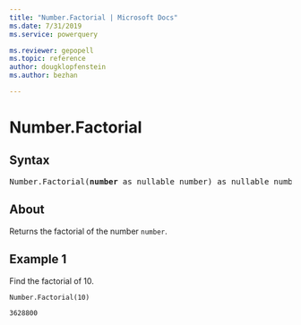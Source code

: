 ```yaml
---
title: "Number.Factorial | Microsoft Docs"
ms.date: 7/31/2019
ms.service: powerquery

ms.reviewer: gepopell
ms.topic: reference
author: dougklopfenstein
ms.author: bezhan

---
```

# Number.Factorial

## Syntax

<pre>
Number.Factorial(<b>number</b> as nullable number) as nullable number
</pre>
  
## About  
Returns the factorial of the number `number`.

## Example 1
Find the factorial of 10.

```powerquery-m
Number.Factorial(10)
```

`3628800`
